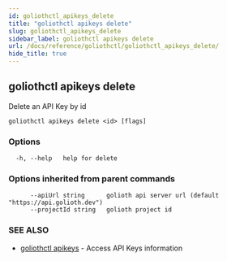 ```yaml
---
id: goliothctl_apikeys_delete
title: "goliothctl apikeys delete"
slug: goliothctl_apikeys_delete
sidebar_label: goliothctl apikeys delete
url: /docs/reference/goliothctl/goliothctl_apikeys_delete/
hide_title: true
---
```

## goliothctl apikeys delete

Delete an API Key by id

```
goliothctl apikeys delete <id> [flags]
```

### Options

```
  -h, --help   help for delete
```

### Options inherited from parent commands

```
      --apiUrl string      golioth api server url (default "https://api.golioth.dev")
      --projectId string   golioth project id
```

### SEE ALSO

* [goliothctl apikeys](/docs/reference/goliothctl/goliothctl_apikeys/)	 - Access API Keys information

